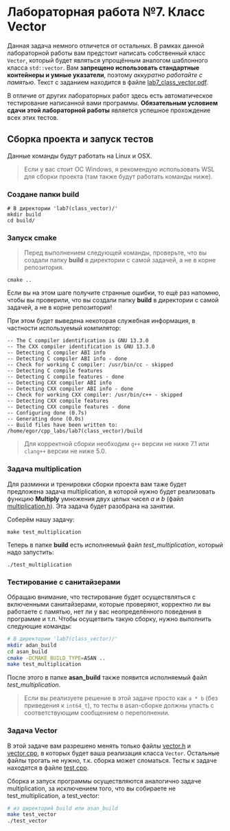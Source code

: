 # Лабораторная работа №7. Класс Vector

Данная задача немного отличется от остальных. В рамках данной лабораторной работы вам предстоит написать собственный класс `Vector`, который будет являться упрощённым аналогом шаблонного класса `std::vector`. Вам **запрещено использовать стандартные контейнеры и умные указатели**, поэтому _аккуратно работайте с памятью_. Текст с заданием находится в файле [lab7_class_vector.pdf](lab7_class_vector.pdf).

В отличие от других лабораторных работ здесь есть автоматическое тестирование написанной вами программы. **Обязательным условием сдачи этой лабораторной работы** является успешное прохождение всех этих тестов.

## Сборка проекта и запуск тестов

Данные команды будут работать на Linux и OSX.

> Если у вас стоит ОС Windows, я рекомендую использовать WSL для сборки проекта (там также будут работать команды ниже).

### Создане папки build
```shell
# В директории 'lab7(class_vector)/'
mkdir build
cd build/
```

### Запуск cmake

> Перед выполнением следующей команды, проверьте, что вы создали папку **build** в директории с самой задачей, а не в корне репозитория.

```
cmake ..
```

Если вы на этом шаге получите странные ошибки, то ещё раз напомню, чтобы вы проверили, что вы создали папку **build** в директории с самой задачей, а не в корне репозитория!

При этом будет выведена некоторая служебная информация, в частности используемый компилятор:
```
-- The C compiler identification is GNU 13.3.0
-- The CXX compiler identification is GNU 13.3.0
-- Detecting C compiler ABI info
-- Detecting C compiler ABI info - done
-- Check for working C compiler: /usr/bin/cc - skipped
-- Detecting C compile features
-- Detecting C compile features - done
-- Detecting CXX compiler ABI info
-- Detecting CXX compiler ABI info - done
-- Check for working CXX compiler: /usr/bin/c++ - skipped
-- Detecting CXX compile features
-- Detecting CXX compile features - done
-- Configuring done (0.7s)
-- Generating done (0.0s)
-- Build files have been written to: /home/egor/cpp_labs/lab7(class_vector)/build
```

> Для корректной сборки необходим `g++` версии не ниже 7.1 или `clang++` версии не ниже 5.0.

### Задача multiplication

Для разминки и тренировки сборки проекта вам таже будет предложена задача multiplication, в которой нужно будет реализовать функцию 
**Multiply** умножения двух целых чисел $a$ и $b$ (файл [multiplication.h](multiplication/multiplication.h)). Эта задача будет разобрана на занятии.

Соберём нашу задачу:
```
make test_multiplication
```

Теперь в папке **build** есть исполняемый файл _test_multiplication_, который надо запустить:
```
./test_multiplication
```

### Тестирование с санитайзерами
Обращаю внимание, что тестирование будет осуществляться с включенными санитайзерами, которые проверяют, корректно ли вы работаете с памятью, нет ли у вас неопределённого поведения в программе и т.п. Чтобы осущетвить такую сборку, нужно выполнить следующие команды:
```bash
# В директории 'lab7(class_vector)/'
mkdir adan_build
cd asan_build
cmake -DCMAKE_BUILD_TYPE=ASAN ..
make test_multiplication
```
После этого в папке **asan_build** также появится исполняемый файл _test_multiplication_.

> Если вы реализуете решение в этой задаче просто как `a * b` (без приведения к `int64_t`), то тесты в asan-сборке должны упасть с соответствующим сообщением о переполнении.

### Задача Vector

В этой задаче вам разрешено менять только файлы [vector.h](vector/vector.h) и [vector.cpp](vector/vector.cpp), в которых будет ваша реализация класса `Vector`. Остальные файлы трогать не нужно, т.к. сборка может сломаться. Тесты к задаче находятся в файле [test.cpp](vector/test.cpp). 

Сборка и запуск программы осуществляются аналогично задаче multiplication, за исключением того, что вы собираете не test_multiplication, а test_vector:
```bash
# из директорий build или asan_build
make test_vector
./test_vector
```

